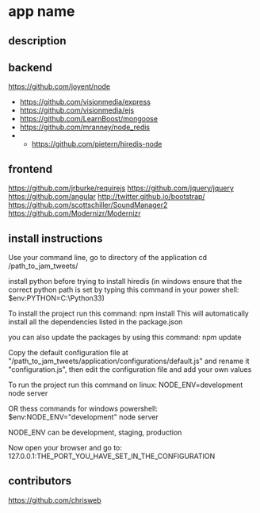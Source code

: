 app name
========

description
-----------



backend
-------

https://github.com/joyent/node
* https://github.com/visionmedia/express
* https://github.com/visionmedia/ejs
* https://github.com/LearnBoost/mongoose
* https://github.com/mranney/node_redis
* * https://github.com/pietern/hiredis-node

frontend
--------

https://github.com/jrburke/requirejs
https://github.com/jquery/jquery
https://github.com/angular
http://twitter.github.io/bootstrap/
https://github.com/scottschiller/SoundManager2
https://github.com/Modernizr/Modernizr

install instructions
--------------------

Use your command line, go to directory of the application
cd /path_to_jam_tweets/

install python before trying to install hiredis
(in windows ensure that the correct python path is set by typing this command in your power shell: $env:PYTHON=C:\Python33)

To install the project run this command:
npm install
This will automatically install all the dependencies listed in the package.json

you can also update the packages by using this command:
npm update

Copy the default configuration file at "/path_to_jam_tweets/application/configurations/default.js" and rename it "configuration.js", then edit the configuration file and add your own values

To run the project run this command on linux:
NODE_ENV=development node server

OR thess commands for windows powershell:
$env:NODE_ENV="development"
node server

NODE_ENV can be development, staging, production

Now open your browser and go to:
127.0.0.1:THE_PORT_YOU_HAVE_SET_IN_THE_CONFIGURATION

contributors
------------

https://github.com/chrisweb